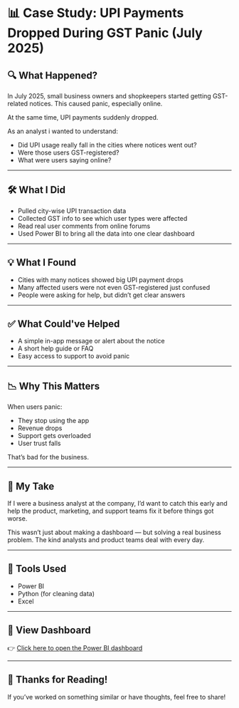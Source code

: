 # 📊 Case Study: UPI Payments Dropped During GST Panic (July 2025)

## 🔍 What Happened?

In July 2025, small business owners and shopkeepers started getting GST-related notices. This caused panic, especially online.

At the same time, UPI payments suddenly dropped.

As an analyst i wanted to understand:

- Did UPI usage really fall in the cities where notices went out?
- Were those users GST-registered?
- What were users saying online?

---

## 🛠️ What I Did

- Pulled city-wise UPI transaction data  
- Collected GST info to see which user types were affected  
- Read real user comments from online forums  
- Used Power BI to bring all the data into one clear dashboard

---

## 💡 What I Found

- Cities with many notices showed big UPI payment drops  
- Many affected users were not even GST-registered just confused  
- People were asking for help, but didn’t get clear answers  

---

## ✅ What Could've Helped

- A simple in-app message or alert about the notice  
- A short help guide or FAQ  
- Easy access to support to avoid panic

---

## 📉 Why This Matters

When users panic:

- They stop using the app  
- Revenue drops  
- Support gets overloaded  
- User trust falls  

That’s bad for the business.

---

## 💬 My Take

If I were a business analyst at the company, I’d want to catch this early and help the product, marketing, and support teams fix it before things got worse.

This wasn’t just about making a dashboard — but solving a real business problem. The kind analysts and product teams deal with every day.

---

## 🧰 Tools Used

- Power BI  
- Python (for cleaning data)  
- Excel  

---

## 📎 View Dashboard

👉 [Click here to open the Power BI dashboard](https://drive.google.com/file/d/14kpvPmbYzFQypAvUOCbWmZVCtEGpDAjN/view?usp=sharing)

---

## 🙌 Thanks for Reading!

If you’ve worked on something similar or have thoughts, feel free to share!


